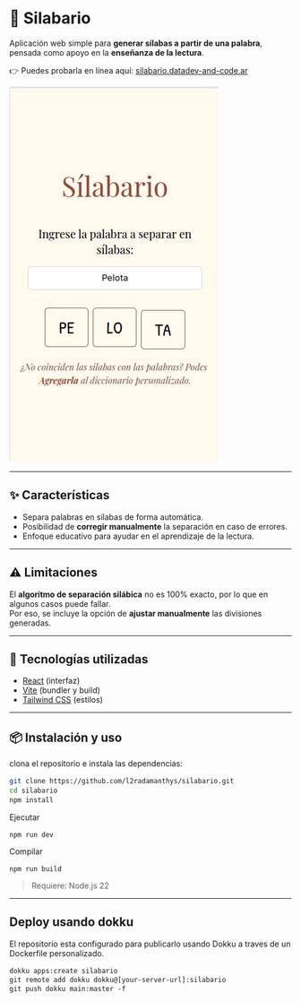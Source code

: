 # 📖 Silabario

Aplicación web simple para **generar sílabas a partir de una palabra**, pensada como apoyo en la **enseñanza de la lectura**.  

👉 Puedes probarla en línea aquí: [silabario.datadev-and-code.ar](https://silabario.datadev-and-code.ar)

![Captua de pantalla](./screenshot.png)

---

## ✨ Características
- Separa palabras en sílabas de forma automática.
- Posibilidad de **corregir manualmente** la separación en caso de errores.
- Enfoque educativo para ayudar en el aprendizaje de la lectura.

---

## ⚠️ Limitaciones
El **algoritmo de separación silábica** no es 100% exacto, por lo que en algunos casos puede fallar.  
Por eso, se incluye la opción de **ajustar manualmente** las divisiones generadas.

---

## 🚀 Tecnologías utilizadas
- [React](https://react.dev/) (interfaz)
- [Vite](https://vitejs.dev/) (bundler y build)
- [Tailwind CSS](https://tailwindcss.com/) (estilos)

---

## 📦 Instalación y uso


clona el repositorio e instala las dependencias:

```bash
git clone https://github.com/l2radamanthys/silabario.git
cd silabario
npm install
```

Ejecutar

```
npm run dev
```

Compilar

```
npm run build
```

> Requiere: Node.js 22

---

## Deploy usando dokku

El repositorio esta configurado para publicarlo usando Dokku a traves de un Dockerfile personalizado.

```
dokku apps:create silabario
git remote add dokku dokku@[your-server-url]:silabario
git push dokku main:master -f
```


